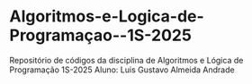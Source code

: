 # Algoritmos-e-Logica-de-Programaçao--1S-2025
Repositório de códigos da disciplina de Algoritmos e Lógica de Programação 1S-2025 Aluno: Luis Gustavo Almeida Andrade

